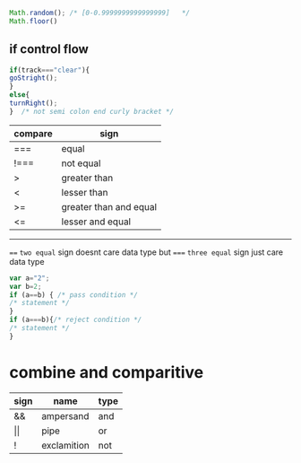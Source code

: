 ```js
Math.random(); /* [0-0.9999999999999999]   */
Math.floor()
```

## if control flow
```js
if(track==="clear"){
goStright();
} 
else{
turnRight();
}  /* not semi colon end curly bracket */
```
|compare|  sign|
|----|------|
|===|equal|
| !===|not equal|
|>|greater than|
|< |lesser than|
|>=|greater than and equal|
|<=|lesser and equal|


-------
`==` `two equal` sign  doesnt care data type  but `===` `three equal` sign just care data type
```js
var a="2"; 
var b=2; 
if (a==b) { /* pass condition */
/* statement */
}
if (a===b){/* reject condition */
/* statement */
}
```
#  combine and comparitive
|sign|  name|type|
|----|------|-----|
|&&|ampersand|and|
| \|\| |pipe|or|
|!|exclamition|not|
